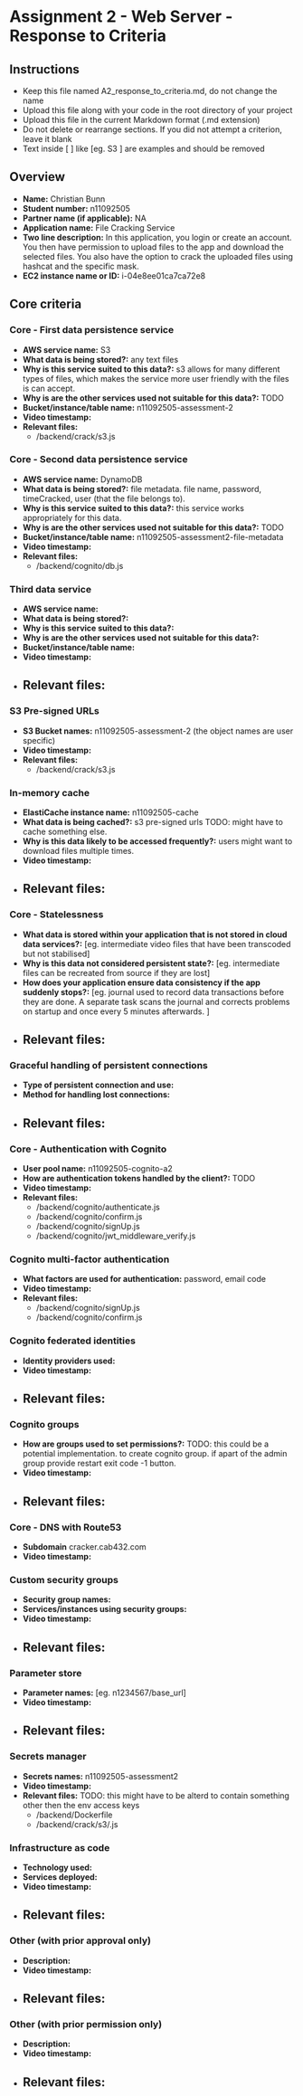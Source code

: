Assignment 2 - Web Server - Response to Criteria
================================================

Instructions
------------------------------------------------
- Keep this file named A2_response_to_criteria.md, do not change the name
- Upload this file along with your code in the root directory of your project
- Upload this file in the current Markdown format (.md extension)
- Do not delete or rearrange sections.  If you did not attempt a criterion, leave it blank
- Text inside [ ] like [eg. S3 ] are examples and should be removed


Overview
------------------------------------------------

- **Name:** Christian Bunn
- **Student number:** n11092505
- **Partner name (if applicable):** NA
- **Application name:** File Cracking Service
- **Two line description:**  In this application, you login or create an account. You then have permission to upload files to the app and download the selected files.
                             You also have the option to crack the uploaded files using hashcat and the specific mask.
- **EC2 instance name or ID:** i-04e8ee01ca7ca72e8

Core criteria
------------------------------------------------

### Core - First data persistence service

- **AWS service name:**  S3
- **What data is being stored?:** any text files
- **Why is this service suited to this data?:** s3 allows for many different types of files, which makes the service more user friendly with the files is can accept. 
- **Why is are the other services used not suitable for this data?:** TODO
- **Bucket/instance/table name:** n11092505-assessment-2
- **Video timestamp:**
- **Relevant files:**
    - /backend/crack/s3.js

### Core - Second data persistence service

- **AWS service name:** DynamoDB
- **What data is being stored?:** file metadata. file name, password, timeCracked, user (that the file belongs to).
- **Why is this service suited to this data?:** this service works appropriately for this data.
- **Why is are the other services used not suitable for this data?:** TODO
- **Bucket/instance/table name:** n11092505-assessment2-file-metadata
- **Video timestamp:**
- **Relevant files:**
    - /backend/cognito/db.js

### Third data service

- **AWS service name:**
- **What data is being stored?:**
- **Why is this service suited to this data?:**
- **Why is are the other services used not suitable for this data?:**
- **Bucket/instance/table name:**
- **Video timestamp:**
- **Relevant files:**
    -

### S3 Pre-signed URLs

- **S3 Bucket names:** n11092505-assessment-2 (the object names are user specific)
- **Video timestamp:**
- **Relevant files:**
    - /backend/crack/s3.js

### In-memory cache

- **ElastiCache instance name:** n11092505-cache
- **What data is being cached?:** s3 pre-signed urls TODO: might have to cache something else.
- **Why is this data likely to be accessed frequently?:** users might want to download files multiple times.
- **Video timestamp:**
- **Relevant files:**
    -

### Core - Statelessness

- **What data is stored within your application that is not stored in cloud data services?:** [eg. intermediate video files that have been transcoded but not stabilised]
- **Why is this data not considered persistent state?:** [eg. intermediate files can be recreated from source if they are lost]
- **How does your application ensure data consistency if the app suddenly stops?:** [eg. journal used to record data transactions before they are done.  A separate task scans the journal and corrects problems on startup and once every 5 minutes afterwards. ]
- **Relevant files:**
    -

### Graceful handling of persistent connections

- **Type of persistent connection and use:**
- **Method for handling lost connections:**
- **Relevant files:**
    -


### Core - Authentication with Cognito

- **User pool name:** n11092505-cognito-a2
- **How are authentication tokens handled by the client?:** TODO
- **Video timestamp:**
- **Relevant files:**
    - /backend/cognito/authenticate.js
    - /backend/cognito/confirm.js
    - /backend/cognito/signUp.js
    - /backend/cognito/jwt_middleware_verify.js

### Cognito multi-factor authentication

- **What factors are used for authentication:** password, email code
- **Video timestamp:**
- **Relevant files:**
    - /backend/cognito/signUp.js
    - /backend/cognito/confirm.js

### Cognito federated identities

- **Identity providers used:**
- **Video timestamp:**
- **Relevant files:**
    -

### Cognito groups

- **How are groups used to set permissions?:** TODO: this could be a potential implementation. to create cognito group. if apart of the admin group provide restart exit code -1 button.
- **Video timestamp:**
- **Relevant files:**
    -

### Core - DNS with Route53

- **Subdomain** cracker.cab432.com
- **Video timestamp:**


### Custom security groups

- **Security group names:**
- **Services/instances using security groups:**
- **Video timestamp:**
- **Relevant files:**
    -

### Parameter store

- **Parameter names:** [eg. n1234567/base_url]
- **Video timestamp:**
- **Relevant files:**
    -

### Secrets manager

- **Secrets names:** n11092505-assessment2
- **Video timestamp:**
- **Relevant files:** TODO: this might have to be alterd to contain something other then the env access keys
    - /backend/Dockerfile
    - /backend/crack/s3/.js


### Infrastructure as code

- **Technology used:**
- **Services deployed:**
- **Video timestamp:**
- **Relevant files:**
    -

### Other (with prior approval only)

- **Description:**
- **Video timestamp:**
- **Relevant files:**
    -

### Other (with prior permission only)

- **Description:**
- **Video timestamp:**
- **Relevant files:**
    -
